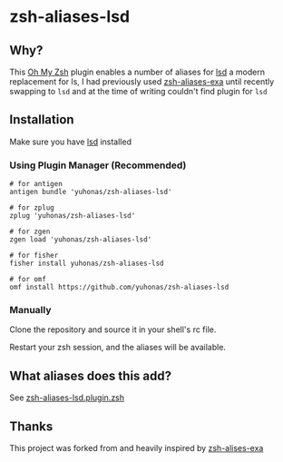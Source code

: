 # zsh-aliases-lsd

## Why?

This [Oh My Zsh](https://github.com/ohmyzsh/ohmyzsh) plugin enables a number of aliases for [lsd](https://github.com/Peltoche/lsd) a modern replacement for ls, I had previously used [zsh-aliases-exa](https://github.com/DarrinTisdale/zsh-aliases-exa) until recently swapping to `lsd` and at the time of writing couldn't find plugin for `lsd`

## Installation

Make sure you have [lsd](https://github.com/Peltoche/lsd) installed

### Using Plugin Manager (Recommended)

```
# for antigen
antigen bundle 'yuhonas/zsh-aliases-lsd'

# for zplug
zplug 'yuhonas/zsh-aliases-lsd'

# for zgen
zgen load 'yuhonas/zsh-aliases-lsd'

# for fisher
fisher install yuhonas/zsh-aliases-lsd

# for omf
omf install https://github.com/yuhonas/zsh-aliases-lsd

```

### Manually

Clone the repository and source it in your shell's rc file.

Restart your zsh session, and the aliases will be available.

## What aliases does this add?

See [zsh-aliases-lsd.plugin.zsh](./zsh-aliases-lsd.plugin.zsh)

## Thanks

This project was forked from and heavily inspired by [zsh-alises-exa](https://github.com/DarrinTisdale/zsh-aliases-exa)

